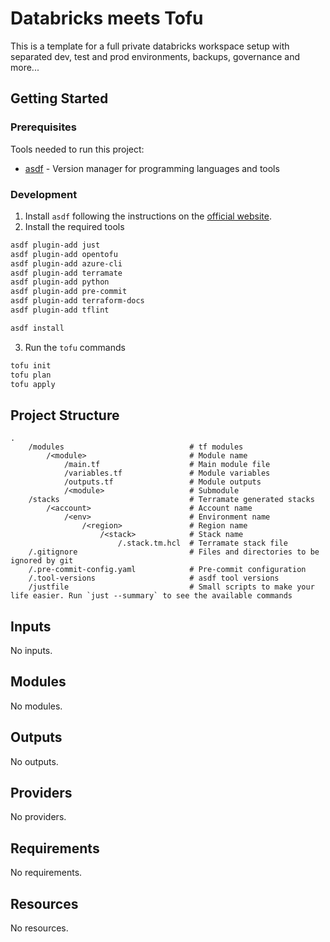 # Databricks meets Tofu

This is a template for a full private databricks workspace setup with separated dev, test and prod environments, backups, governance and more...

## Getting Started

### Prerequisites

Tools needed to run this project:

- [asdf](https://asdf-vm.com/) - Version manager for programming languages and tools

### Development

1. Install `asdf` following the instructions on the [official website](https://asdf-vm.com/guide/getting-started.html).
2. Install the required tools

```bash
asdf plugin-add just
asdf plugin-add opentofu
asdf plugin-add azure-cli
asdf plugin-add terramate
asdf plugin-add python
asdf plugin-add pre-commit
asdf plugin-add terraform-docs
asdf plugin-add tflint

asdf install
```

3. Run the `tofu` commands

```bash
tofu init
tofu plan
tofu apply
```

## Project Structure

```
.
    /modules                            # tf modules
        /<module>                       # Module name
            /main.tf                    # Main module file
            /variables.tf               # Module variables
            /outputs.tf                 # Module outputs
            /<module>                   # Submodule
    /stacks                             # Terramate generated stacks
        /<account>                      # Account name
            /<env>                      # Environment name
                /<region>               # Region name
                    /<stack>            # Stack name
                        /.stack.tm.hcl  # Terramate stack file
    /.gitignore                         # Files and directories to be ignored by git
    /.pre-commit-config.yaml            # Pre-commit configuration
    /.tool-versions                     # asdf tool versions
    /justfile                           # Small scripts to make your life easier. Run `just --summary` to see the available commands
```

<!-- BEGIN_TF_DOCS -->

## Inputs

No inputs.

## Modules

No modules.

## Outputs

No outputs.

## Providers

No providers.

## Requirements

No requirements.

## Resources

No resources.

<!-- END_TF_DOCS -->
